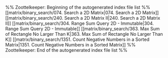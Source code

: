 %% Zoottelkeeper: Beginning of the autogenerated index file list  %%
 [[matrix/binary_search/074. Search a 2D Matrix|074. Search a 2D Matrix]]
 [[matrix/binary_search/240. Search a 2D Matrix II|240. Search a 2D Matrix II]]
 [[matrix/binary_search/304. Range Sum Query 2D - Immutable|304. Range Sum Query 2D - Immutable]]
 [[matrix/binary_search/363. Max Sum of Rectangle No Larger Than K|363. Max Sum of Rectangle No Larger Than K]]
 [[matrix/binary_search/1351. Count Negative Numbers in a Sorted Matrix|1351. Count Negative Numbers in a Sorted Matrix]]
%% Zoottelkeeper: End of the autogenerated index file list  %%
